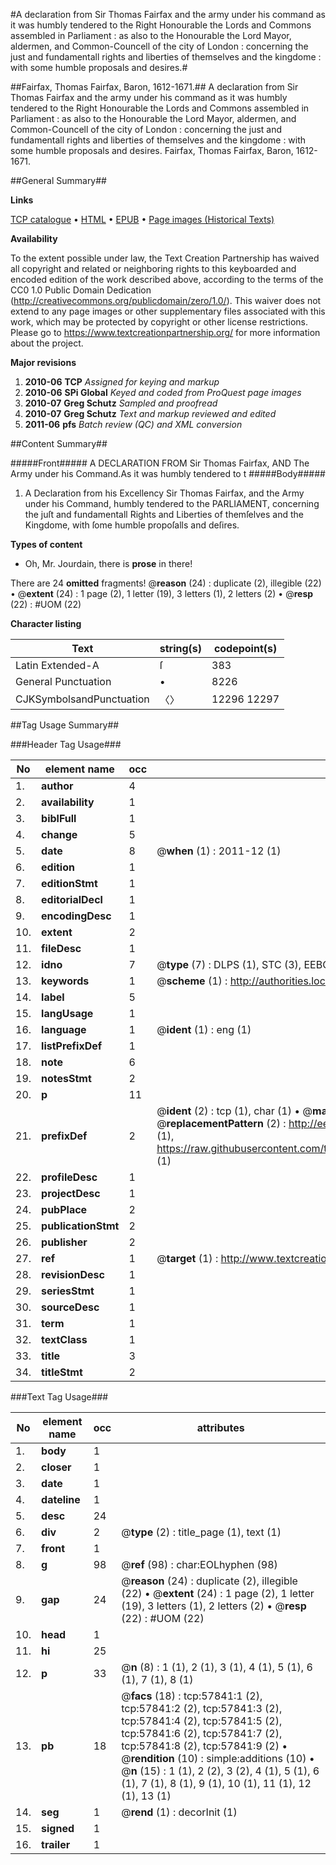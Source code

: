 #A declaration from Sir Thomas Fairfax and the army under his command as it was humbly tendered to the Right Honourable the Lords and Commons assembled in Parliament : as also to the Honourable the Lord Mayor, aldermen, and Common-Councell of the city of London : concerning the just and fundamentall rights and liberties of themselves and the kingdome : with some humble proposals and desires.#

##Fairfax, Thomas Fairfax, Baron, 1612-1671.##
A declaration from Sir Thomas Fairfax and the army under his command as it was humbly tendered to the Right Honourable the Lords and Commons assembled in Parliament : as also to the Honourable the Lord Mayor, aldermen, and Common-Councell of the city of London : concerning the just and fundamentall rights and liberties of themselves and the kingdome : with some humble proposals and desires.
Fairfax, Thomas Fairfax, Baron, 1612-1671.

##General Summary##

**Links**

[TCP catalogue](http://www.ota.ox.ac.uk/tcp/)  • 
[HTML](http://tei.it.ox.ac.uk/tcp/Texts-HTML/free/A39/A39978.html)  • 
[EPUB](http://tei.it.ox.ac.uk/tcp/Texts-EPUB/free/A39/A39978.epub) • 
[Page images (Historical Texts)](https://historicaltexts.jisc.ac.uk/eebo-12259913e)

**Availability**

To the extent possible under law, the Text Creation Partnership has waived all copyright and related or neighboring rights to this keyboarded and encoded edition of the work described above, according to the terms of the CC0 1.0 Public Domain Dedication (http://creativecommons.org/publicdomain/zero/1.0/). This waiver does not extend to any page images or other supplementary files associated with this work, which may be protected by copyright or other license restrictions. Please go to https://www.textcreationpartnership.org/ for more information about the project.

**Major revisions**

1. __2010-06__ __TCP__ *Assigned for keying and markup*
1. __2010-06__ __SPi Global__ *Keyed and coded from ProQuest page images*
1. __2010-07__ __Greg Schutz__ *Sampled and proofread*
1. __2010-07__ __Greg Schutz__ *Text and markup reviewed and edited*
1. __2011-06__ __pfs__ *Batch review (QC) and XML conversion*

##Content Summary##

#####Front#####
A DECLARATION FROM Sir Thomas Fairfax, AND The Army under his Command.As it was humbly tendered to t
#####Body#####

1. A Declaration from his Excellency Sir Thomas Fairfax, and the Army under his Command, humbly tendered to the PARLIAMENT, concerning the juſt and fundamentall Rights and Liberties of themſelves and the Kingdome, with ſome humble propoſalls and deſires.

**Types of content**

  * Oh, Mr. Jourdain, there is **prose** in there!

There are 24 **omitted** fragments! 
 @__reason__ (24) : duplicate (2), illegible (22)  •  @__extent__ (24) : 1 page (2), 1 letter (19), 3 letters (1), 2 letters (2)  •  @__resp__ (22) : #UOM (22)

**Character listing**


|Text|string(s)|codepoint(s)|
|---|---|---|
|Latin Extended-A|ſ|383|
|General Punctuation|•|8226|
|CJKSymbolsandPunctuation|〈〉|12296 12297|

##Tag Usage Summary##

###Header Tag Usage###

|No|element name|occ|attributes|
|---|---|---|---|
|1.|__author__|4||
|2.|__availability__|1||
|3.|__biblFull__|1||
|4.|__change__|5||
|5.|__date__|8| @__when__ (1) : 2011-12 (1)|
|6.|__edition__|1||
|7.|__editionStmt__|1||
|8.|__editorialDecl__|1||
|9.|__encodingDesc__|1||
|10.|__extent__|2||
|11.|__fileDesc__|1||
|12.|__idno__|7| @__type__ (7) : DLPS (1), STC (3), EEBO-CITATION (1), OCLC (1), VID (1)|
|13.|__keywords__|1| @__scheme__ (1) : http://authorities.loc.gov/ (1)|
|14.|__label__|5||
|15.|__langUsage__|1||
|16.|__language__|1| @__ident__ (1) : eng (1)|
|17.|__listPrefixDef__|1||
|18.|__note__|6||
|19.|__notesStmt__|2||
|20.|__p__|11||
|21.|__prefixDef__|2| @__ident__ (2) : tcp (1), char (1)  •  @__matchPattern__ (2) : ([0-9\-]+):([0-9IVX]+) (1), (.+) (1)  •  @__replacementPattern__ (2) : http://eebo.chadwyck.com/downloadtiff?vid=$1&page=$2 (1), https://raw.githubusercontent.com/textcreationpartnership/Texts/master/tcpchars.xml#$1 (1)|
|22.|__profileDesc__|1||
|23.|__projectDesc__|1||
|24.|__pubPlace__|2||
|25.|__publicationStmt__|2||
|26.|__publisher__|2||
|27.|__ref__|1| @__target__ (1) : http://www.textcreationpartnership.org/docs/. (1)|
|28.|__revisionDesc__|1||
|29.|__seriesStmt__|1||
|30.|__sourceDesc__|1||
|31.|__term__|1||
|32.|__textClass__|1||
|33.|__title__|3||
|34.|__titleStmt__|2||


###Text Tag Usage###

|No|element name|occ|attributes|
|---|---|---|---|
|1.|__body__|1||
|2.|__closer__|1||
|3.|__date__|1||
|4.|__dateline__|1||
|5.|__desc__|24||
|6.|__div__|2| @__type__ (2) : title_page (1), text (1)|
|7.|__front__|1||
|8.|__g__|98| @__ref__ (98) : char:EOLhyphen (98)|
|9.|__gap__|24| @__reason__ (24) : duplicate (2), illegible (22)  •  @__extent__ (24) : 1 page (2), 1 letter (19), 3 letters (1), 2 letters (2)  •  @__resp__ (22) : #UOM (22)|
|10.|__head__|1||
|11.|__hi__|25||
|12.|__p__|33| @__n__ (8) : 1 (1), 2 (1), 3 (1), 4 (1), 5 (1), 6 (1), 7 (1), 8 (1)|
|13.|__pb__|18| @__facs__ (18) : tcp:57841:1 (2), tcp:57841:2 (2), tcp:57841:3 (2), tcp:57841:4 (2), tcp:57841:5 (2), tcp:57841:6 (2), tcp:57841:7 (2), tcp:57841:8 (2), tcp:57841:9 (2)  •  @__rendition__ (10) : simple:additions (10)  •  @__n__ (15) : 1 (1), 2 (2), 3 (2), 4 (1), 5 (1), 6 (1), 7 (1), 8 (1), 9 (1), 10 (1), 11 (1), 12 (1), 13 (1)|
|14.|__seg__|1| @__rend__ (1) : decorInit (1)|
|15.|__signed__|1||
|16.|__trailer__|1||
